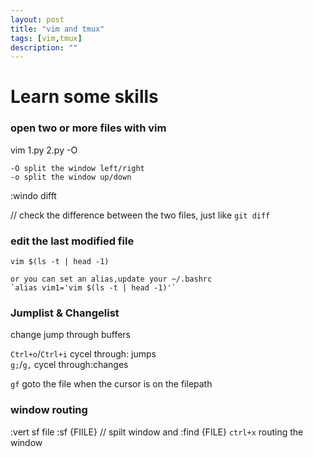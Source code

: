 ```yaml
---
layout: post
title: "vim and tmux" 
tags: [vim,tmux]
description: "" 
---
```


Learn some skills
====

### open two or  more files with vim

vim 1.py 2.py -O  

	-O split the window left/right
	-o split the window up/down

:windo difft  

// check the difference between the two files, just like `git diff`
	

### edit the last modified file

	vim $(ls -t | head -1)
	
	or you can set an alias,update your ~/.bashrc
	`alias vim1='vim $(ls -t | head -1)'`

### Jumplist & Changelist

change jump through buffers

`Ctrl+o`/`Ctrl+i`  cycel through: jumps<br>
`g;`/`g,`  cycel through:changes

`gf` goto the file when the cursor is on the filepath


### window routing

:vert sf file 
:sf {FIILE} // spilt window and :find {FILE}
`ctrl+x` routing the window
	
